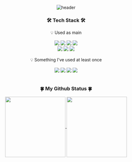 <div align="center">
  
![header](https://capsule-render.vercel.app/api?type=Waving&color=gradient&height=270&text=Welcome&fontSize=100&fontAlignY=42&desc=Butterbeetle's%20GitHub&descAlign=87&descAlignY=7&animation=fadeIn)

<h3>🛠 Tech Stack 🛠</h3>
💡 Used as main
  <br/>
  <br/>
<img src="https://img.shields.io/badge/TypeScript-3178C6?style=flat-square&logo=TypeScript&logoColor=white"/>
<img src="https://img.shields.io/badge/Tailwind%20CSS-06B6D4?style=flat-square&logo=tailwindcss&logoColor=white"/>
<img src="https://img.shields.io/badge/Next.js-000000?style=flat-square&logo=nextdotjs&logoColor=white"/>
<img src="https://img.shields.io/badge/React-61DAFB?style=flat-square&logo=react&logoColor=white"/>
  <br/>
<img src="https://img.shields.io/badge/JavaScript-F7DF1E?style=flat-square&logo=JavaScript&logoColor=white"/>
<img src="https://img.shields.io/badge/HTML-E34F26?style=flat-square&logo=HTML5&logoColor=white"/>
<img src="https://img.shields.io/badge/CSS-1572B6?style=flat-square&logo=CSS3&logoColor=white"/>
  <br/>
  <br/>
💡 Something I've used at least once
  <br/>
  <br/>
<img src="https://img.shields.io/badge/C-A8B9CC?style=flat-square&logo=c&logoColor=white"/>
<img src="https://img.shields.io/badge/Python-3776AB?style=flat-square&logo=python&logoColor=white"/>
<img src="https://img.shields.io/badge/CSS%20Modules-000000?style=flat-square&logo=cssmodules&logoColor=white"/>
<img src="https://img.shields.io/badge/Firebase-FFCA28?style=flat-square&logo=firebase&logoColor=white"/>
  <br/>
  <br/>
  
<h3>🍀 My Github Status 🍀</h3>
<a href="https://github.com/anuraghazra/github-readme-stats">
  <img height=200 align="center" src="https://github-readme-stats.vercel.app/api?username=butterbeetle&hide=contribs&rank_icon=github&show_icons=true&theme=neon#gh-dark-mode-only" />
</a>
<a href="https://github.com/anuraghazra/convoychat">
  <img height=200 align="center" src="https://github-readme-stats.vercel.app/api/top-langs/?username=butterbeetle&layout=compact&theme=neon&langs_count=8&card_width=250" />
</a>

</div>
